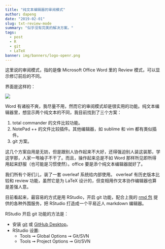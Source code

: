 ```yaml
---
title: "纯文本编辑器的审阅模式"
author: dapeng
date: "2019-02-01"
slug: txt-review-mode
summary: "似乎没有完美的解决方案。"
tags: 
  - post
  - R
  - git
  - LaTeX
banner: img/banners/logo-openr.png
---
```


这里说的审阅模式，指的是像 Microsoft Office Word 里的 Review 模式，可以显示修订前后的不同。

<!--more-->

界面是这样的：

![](https://liminalpages.com/wp-content/uploads/2016/01/TrackedChangesExampleInsertDelete.jpg)

Word 有诸般不爽，我尽量不用，然而它的审阅模式却是很实用的功能。纯文本编辑器里，想显示两个纯文本的不同，我目前找到了三个方案：

1. total commander 的文件比较功能。
2. NotePad ++ 的文件比较插件。其他编辑器，如 sublime 和 vim 都有类似插件。
3. git 方案。

这几个方案自用是无妨，但是跟别人协作起来不大好，还得强迫别人装这装那，学这学那，人家一甩袖子不干了。而且，操作起来总是不如 Word 那样所见即所得用起来舒服（也可能是习惯使然）。office 要是添个纯文本编辑器就好了。

我们所有个哥们儿，装了一套 overleaf 系统给内部使用。 overleaf 有历史版本比较和 review 功能，虽然它是为 LaTeX 设计的，但变相用作文本协作编辑器也算是差强人意。

目前看起来，最容易的方式是用 RStudio，开启 git 功能，配合上我的 [rmd 包](http://www.pzhao.org/zh/post/rmd) 提供的各种外围服务，把 RStudio 打造成一个平易近人 markdown 编辑器。

RStudio 开启 git 功能的方法是：

- 安装 [git](https://git-scm.com/downloads) 或 [GitHub Desktop](https://desktop.github.com/)。
- RStudio 设置:
  - Tools ➞ Global Options ➞ Git/SVN
  - Tools ➞ Project Options ➞ Git/SVN

